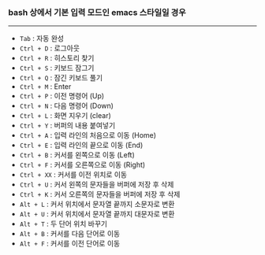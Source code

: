 

### bash 상에서 기본 입력 모드인 emacs 스타일일 경우
----

- `Tab` : 자동 완성
- `Ctrl + D` : 로그아웃
- `Ctrl + R` : 히스토리 찾기
- `Ctrl + S` : 키보드 잠그기
- `Ctrl + Q` : 잠긴 키보드 풀기
- `Ctrl + M` : Enter
- `Ctrl + P` : 이전 명령어 (Up)
- `Ctrl + N` : 다음 명령어 (Down)
- `Ctrl + L` : 화면 지우기 (clear)
- `Ctrl + Y` : 버퍼의 내용 붙여넣기
- `Ctrl + A` : 입력 라인의 처음으로 이동 (Home)
- `Ctrl + E` : 입력 라인의 끝으로 이동 (End)
- `Ctrl + B` : 커서를 왼쪽으로 이동 (Left)
- `Ctrl + F` : 커서를 오른쪽으로 이동 (Right)
- `Ctrl + XX` : 커서를 이전 위치로 이동
- `Ctrl + U` : 커서 왼쪽의 문자들을 버퍼에 저장 후 삭제
- `Ctrl + K` : 커서 오른쪽의 문자들을 버퍼에 저장 후 삭제
- `Alt + L` : 커서 위치에서 문자열 끝까지 소문자로 변환
- `Alt + U` : 커서 위치에서 문자열 끝까지 대문자로 변환
- `Alt + T` : 두 단어 위치 바꾸기
- `Alt + B` : 커서를 다음 단어로 이동
- `Alt + F` : 커서를 이전 단어로 이동

